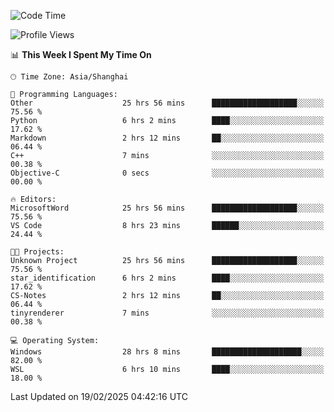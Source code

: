 <!--START_SECTION:waka-->
![Code Time](http://img.shields.io/badge/Code%20Time-2%2C307%20hrs%2056%20mins-blue)

![Profile Views](http://img.shields.io/badge/Profile%20Views-5-blue)

📊 **This Week I Spent My Time On** 

```text
🕑︎ Time Zone: Asia/Shanghai

💬 Programming Languages: 
Other                    25 hrs 56 mins      ███████████████████░░░░░░   75.56 % 
Python                   6 hrs 2 mins        ████░░░░░░░░░░░░░░░░░░░░░   17.62 % 
Markdown                 2 hrs 12 mins       ██░░░░░░░░░░░░░░░░░░░░░░░   06.44 % 
C++                      7 mins              ░░░░░░░░░░░░░░░░░░░░░░░░░   00.38 % 
Objective-C              0 secs              ░░░░░░░░░░░░░░░░░░░░░░░░░   00.00 % 

🔥 Editors: 
MicrosoftWord            25 hrs 56 mins      ███████████████████░░░░░░   75.56 % 
VS Code                  8 hrs 23 mins       ██████░░░░░░░░░░░░░░░░░░░   24.44 % 

🐱‍💻 Projects: 
Unknown Project          25 hrs 56 mins      ███████████████████░░░░░░   75.56 % 
star_identification      6 hrs 2 mins        ████░░░░░░░░░░░░░░░░░░░░░   17.62 % 
CS-Notes                 2 hrs 12 mins       ██░░░░░░░░░░░░░░░░░░░░░░░   06.44 % 
tinyrenderer             7 mins              ░░░░░░░░░░░░░░░░░░░░░░░░░   00.38 % 

💻 Operating System: 
Windows                  28 hrs 8 mins       ████████████████████░░░░░   82.00 % 
WSL                      6 hrs 10 mins       ████░░░░░░░░░░░░░░░░░░░░░   18.00 % 
```


 Last Updated on 19/02/2025 04:42:16 UTC
<!--END_SECTION:waka-->